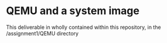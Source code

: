 # QEMU and a system image

This deliverable in wholly contained within
this repository, in the <repo>/assignment1/QEMU directory

